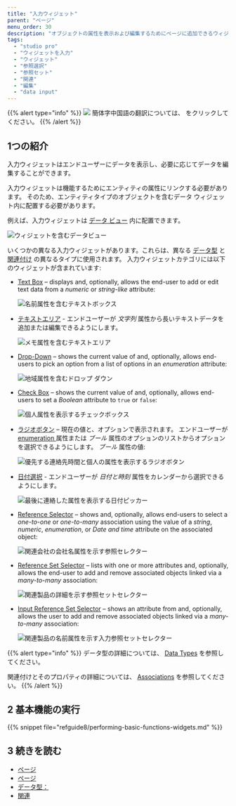 ```yaml
---
title: "入力ウィジェット"
parent: "ページ"
menu_order: 30
description: "オブジェクトの属性を表示および編集するためにページに追加できるウィジェット。"
tags:
  - "studio pro"
  - "ウィジェットを入力"
  - "ウィジェット"
  - "参照選択"
  - "参照セット"
  - "関連"
  - "編集"
  - "data input"
---
```


{{% alert type="info" %}}
<img src="attachments/chinese-translation/china.png" style="display: inline-block; margin: 0" /> 簡体字中国語の翻訳については、 [<unk> <unk> <unk>](https://cdn.mendix.tencent-cloud.com/documentation/refguide8/input-widgets.pdf) をクリックしてください。
{{% /alert %}}

## 1つの紹介

入力ウィジェットはエンドユーザーにデータを表示し、必要に応じてデータを編集することができます。

入力ウィジェットは機能するためにエンティティの属性にリンクする必要があります。 そのため、エンティティタイプのオブジェクトを含むデータ ウィジェット内に配置する必要があります。

例えば、入力ウィジェットは [データ ビュー](data-view) 内に配置できます。

![ウィジェットを含むデータビュー](attachments/input-widgets/data-view.png)

いくつかの異なる入力ウィジェットがあります。これらは、異なる [データ型](data-types) と [関連付け](associations) の異なるタイプに使用されます。 入力ウィジェットカテゴリには以下のウィジェットが含まれています:

*   [Text Box](text-box) – displays and, optionally, allows the end-user to add or edit text data from a *numeric* or *string-like* attribute:

    ![名前属性を含むテキストボックス](attachments/input-widgets/text-box.png)

*   [テキストエリア](text-area) - エンドユーザーが *文字列* 属性から長いテキストデータを追加または編集できるようにします。

    ![メモ属性を含むテキストエリア](attachments/input-widgets/text-area.png)

*   [Drop-Down](drop-down) – shows the current value of and, optionally, allows end-users to pick an option from a list of options in an *enumeration* attribute:

    ![地域属性を含むドロップ ダウン](attachments/input-widgets/drop-down.png)

*   [Check Box](check-box) – shows the current value of and, optionally, allows end-users to set a *Boolean* attribute to `true` or `false`:

    ![個人属性を表示するチェックボックス](attachments/input-widgets/check-box.png)

*   [ラジオボタン](radio-buttons) – 現在の値と、オプションで表示されます。 エンドユーザーが[enumeration ](radio-buttons)属性または *ブール* 属性のオプションのリストからオプションを選択できるようにします。 *ブール* 属性の値:

    ![優先する連絡先時間と個人の属性を表示するラジオボタン](attachments/input-widgets/radio-buttons.png)

*   [日付選択](date-picker) - エンドユーザーが *日付と時刻* 属性をカレンダーから選択できるようにします。

    ![最後に連絡した属性を表示する日付ピッカー](attachments/input-widgets/date-picker.png)

*   [Reference Selector](reference-selector) – shows and, optionally, allows end-users to select a *one-to-one* or *one-to-many* association using the value of a *string*, *numeric*, *enumeration*, or *Date and time* attribute on the associated object:

    ![関連会社の会社名属性を示す参照セレクター](attachments/input-widgets/reference-selector.png)

*   [Reference Set Selector](reference-set-selector) –  lists with one or more attributes and, optionally, allows the end-user to add and remove associated objects linked via a *many-to-many* association:

    ![関連製品の詳細を示す参照セットセレクター](attachments/input-widgets/reference-set-selector.png)

*   [Input Reference Set Selector](input-reference-set-selector) – shows an attribute from and, optionally, allows the user to add and remove associated objects linked via a *many-to-many* association:

    ![関連製品の名前属性を示す入力参照セットセレクター](attachments/input-widgets/input-reference-set-selector.png)

{{% alert type="info" %}}
データ型の詳細については、 [Data Types](data-types) を参照してください。

関連付けとそのプロパティの詳細については、 [Associations](associations) を参照してください。
{{% /alert %}}

## 2 基本機能の実行

{{% snippet file="refguide8/performing-basic-functions-widgets.md" %}}

## 3 続きを読む

* [ページ](page)
* [ページ](ページ)
* [データ型：](data-types)
* [関連](関連)
  